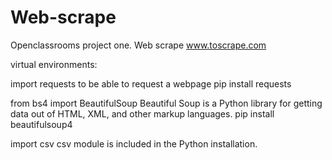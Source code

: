 # Web-scrape
Openclassrooms project one. Web scrape www.toscrape.com


virtual environments:

import requests to be able to request a webpage
pip install requests


from bs4 import BeautifulSoup
Beautiful Soup is a Python library for getting data out of HTML, XML, and other markup languages.
pip install beautifulsoup4


import csv
csv module is included in the Python installation.
